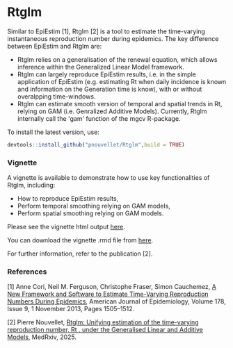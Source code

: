 # Rtglm

Similar to EpiEstim [1], Rtglm [2] is a tool to estimate the time-varying instantaneous reproduction number during epidemics.
The key difference between EpiEstim and Rtglm are:
- Rtglm relies on a generalisation of the renewal equation, which allows inference within the Generalized Linear Model framework.
- Rtglm can largely reproduce EpiEstim results, i.e. in the simple application of EpiEstim (e.g. estimating Rt when daily incidence is known and information on the Generation time is know), with or without overalpping time-windows.
- Rtglm can estimate smooth version of temporal and spatial trends in Rt, relying on GAM (i.e. Genralized Additive Models). Currently, Rtglm internally call the 'gam' function of the mgcv R-package.

To install the latest version, use:
```r
devtools::install_github("pnouvellet/Rtglm",build = TRUE)
```

### Vignette

A vignette is available to demonstrate how to use key functionalities of Rtglm, including:
- How to reproduce EpiEstim results,
- Perform temporal smoothing relying on GAM models,
- Perform spatial smoothing relying on GAM models.

Please see the vignette html output [here](https://pnouvellet.github.io/Rtglm/Rtglm.html).

You can download the vignette .rmd file from [here](https://raw.githubusercontent.com/pnouvellet/Rtglm/refs/heads/master/docs/Rtglm.Rmd).

For further information, refer to the publication [2].

### References
[1] Anne Cori, Neil M. Ferguson, Christophe Fraser, Simon Cauchemez, [A New Framework and Software to Estimate Time-Varying Reproduction Numbers During Epidemics](https://doi.org/10.1093/aje/kwt133), American Journal of Epidemiology, Volume 178, Issue 9, 1 November 2013, Pages 1505–1512. 

[2] Pierre Nouvellet, [Rtglm: Unifying estimation of the time-varying reproduction number, Rt , under the Generalised Linear and Additive Models](https://doi.org/10.1101/2025.06.24.25330176), MedRxiv, 2025. 